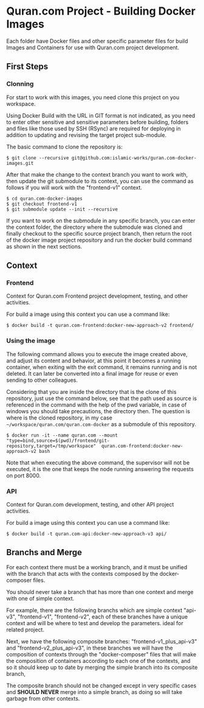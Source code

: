Quran.com Project - Building Docker Images
==========================================

Each folder have Docker files and other specific parameter files for build Images and Containers for use with Quran.com project development.

## First Steps

### Clonning 

For start to work with this images, you need clone this project on you workspace.

Using Docker Build with the URL in GIT format is not indicated, as you need to enter other sensitive and sensitive parameters before building, folders and files like those used by SSH (RSync) are required for deploying in addition to updating and revising the target project sub-module.

The basic command to clone the repository is:

```
$ git clone --recursive git@github.com:islamic-works/guran.com-docker-images.git
```

After that make the change to the context branch you want to work with, then update the git submodule to its context, you can use the command as follows if you will work with the "frontend-v1" context.

```
$ cd quran.com-docker-images
$ git checkout frontend-v1
$ git submodule update --init --recursive
```

If you want to work on the submodule in any specific branch, you can enter the context folder, the directory where the submodule was cloned and finally checkout to the specific source project branch, then return the root of the docker image project repository and run the docker build command as shown in the next sections.

## Context

### Frontend

Context for Quran.com Frontend project development, testing, and other activities.

For build a image using this context you can use a command like:

```
$ docker build -t quran.com-frontend:docker-new-approach-v2 frontend/
```

### Using the image

The following command allows you to execute the image created above, and adjust its content and behavior, at this point it becomes a running container, when exiting with the exit command, it remains running and is not deleted. It can later be converted into a final image for reuse or even sending to other colleagues.

Considering that you are inside the directory that is the clone of this repository, just use the command below, see that the path used as source is referenced in the command with the help of the pwd variable, in case of windows you should take precautions, the directory then. The question is where is the cloned repository, in my case `~/workspace/quran.com/quran.com-docker` as a submodule of this repository.

```
$ docker run -it --name quran.com --mount "type=bind,source=$(pwd)/frontend/git-repository,target=/tmp/workspace"  quran.com-frontend:docker-new-approach-v2 bash
```

Note that when executing the above command, the supervisor will not be executed, it is the one that keeps the node running answering the requests on port 8000.

### API

Context for Quran.com development, testing, and other API project activities.

For build a image using this context you can use a command like:

```
$ docker build -t quran.com-api:docker-new-approach-v3 api/
```

## Branchs and Merge

For each context there must be a working branch, and it must be unified with the branch that acts with the contexts composed by the docker-composer files.

You should never take a branch that has more than one context and merge with one of simple context.

For example, there are the following branchs which are simple context "api-v3", "frontend-v1", "frontend-v2", each of these branches have a unique context and will be where to test and develop the parameters. ideal for related project.

Next, we have the following composite branches: "frontend-v1_plus_api-v3" and "frontend-v2_plus_api-v3", in these branches we will have the composition of contexts through the "docker-composer" files that will make the composition of containers according to each one of the contexts, and so it should keep up to date by merging the simple branch into its composite branch,

The composite branch should not be changed except in very specific cases and **SHOULD NEVER** merge into a simple branch, as doing so will take garbage from other contexts.
